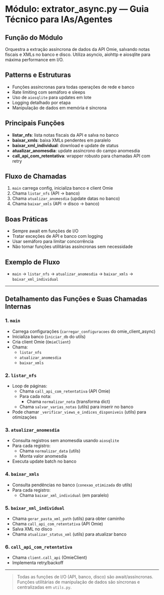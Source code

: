 # Módulo: extrator_async.py — Guia Técnico para IAs/Agentes

## Função do Módulo
Orquestra a extração assíncrona de dados da API Omie, salvando notas fiscais e XMLs no banco e disco. Utiliza asyncio, aiohttp e aiosqlite para máxima performance em I/O.

## Patterns e Estruturas
- Funções assíncronas para todas operações de rede e banco
- Rate limiting com semáforo e sleeps
- Uso de `aiosqlite` para updates em lote
- Logging detalhado por etapa
- Manipulação de dados em memória é síncrona

## Principais Funções
- **listar_nfs**: lista notas fiscais da API e salva no banco
- **baixar_xmls**: baixa XMLs pendentes em paralelo
- **baixar_xml_individual**: download e update de status
- **atualizar_anomesdia**: update assíncrono do campo anomesdia
- **call_api_com_retentativa**: wrapper robusto para chamadas API com retry

## Fluxo de Chamadas
1. `main` carrega config, inicializa banco e client Omie
2. Chama `listar_nfs` (API → banco)
3. Chama `atualizar_anomesdia` (update datas no banco)
4. Chama `baixar_xmls` (API → disco → banco)

## Boas Práticas
- Sempre await em funções de I/O
- Tratar exceções de API e banco com logging
- Usar semáforo para limitar concorrência
- Não tornar funções utilitárias assíncronas sem necessidade

## Exemplo de Fluxo
- `main` → `listar_nfs` → `atualizar_anomesdia` → `baixar_xmls` → `baixar_xml_individual`

---

## Detalhamento das Funções e Suas Chamadas Internas

### 1. `main`
- Carrega configurações (`carregar_configuracoes` do omie_client_async)
- Inicializa banco (`iniciar_db` do utils)
- Cria client Omie (`OmieClient`)
- Chama:
    - `listar_nfs`
    - `atualizar_anomesdia`
    - `baixar_xmls`

### 2. `listar_nfs`
- Loop de páginas:
    - Chama `call_api_com_retentativa` (API Omie)
    - Para cada nota:
        - Chama `normalizar_nota` (transforma dict)
    - Chama `salvar_varias_notas` (utils) para inserir no banco
- Pode chamar `_verificar_views_e_indices_disponiveis` (utils) para otimizações

### 3. `atualizar_anomesdia`
- Consulta registros sem anomesdia usando `aiosqlite`
- Para cada registro:
    - Chama `normalizar_data` (utils)
    - Monta valor anomesdia
- Executa update batch no banco

### 4. `baixar_xmls`
- Consulta pendências no banco (`conexao_otimizada` do utils)
- Para cada registro:
    - Chama `baixar_xml_individual` (em paralelo)

### 5. `baixar_xml_individual`
- Chama `gerar_pasta_xml_path` (utils) para obter caminho
- Chama `call_api_com_retentativa` (API Omie)
- Salva XML no disco
- Chama `atualizar_status_xml` (utils) para atualizar banco

### 6. `call_api_com_retentativa`
- Chama `client.call_api` (OmieClient)
- Implementa retry/backoff

---

> Todas as funções de I/O (API, banco, disco) são await/assíncronas. Funções utilitárias de manipulação de dados são síncronas e centralizadas em `utils.py`.
